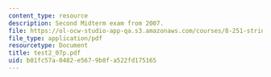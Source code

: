 ```yaml
---
content_type: resource
description: Second Midterm exam from 2007.
file: https://ol-ocw-studio-app-qa.s3.amazonaws.com/courses/8-251-string-theory-for-undergraduates-spring-2007/b01fc57a0482e5679b8fa522fd175165_test2_07p.pdf
file_type: application/pdf
resourcetype: Document
title: test2_07p.pdf
uid: b01fc57a-0482-e567-9b8f-a522fd175165
---
```


